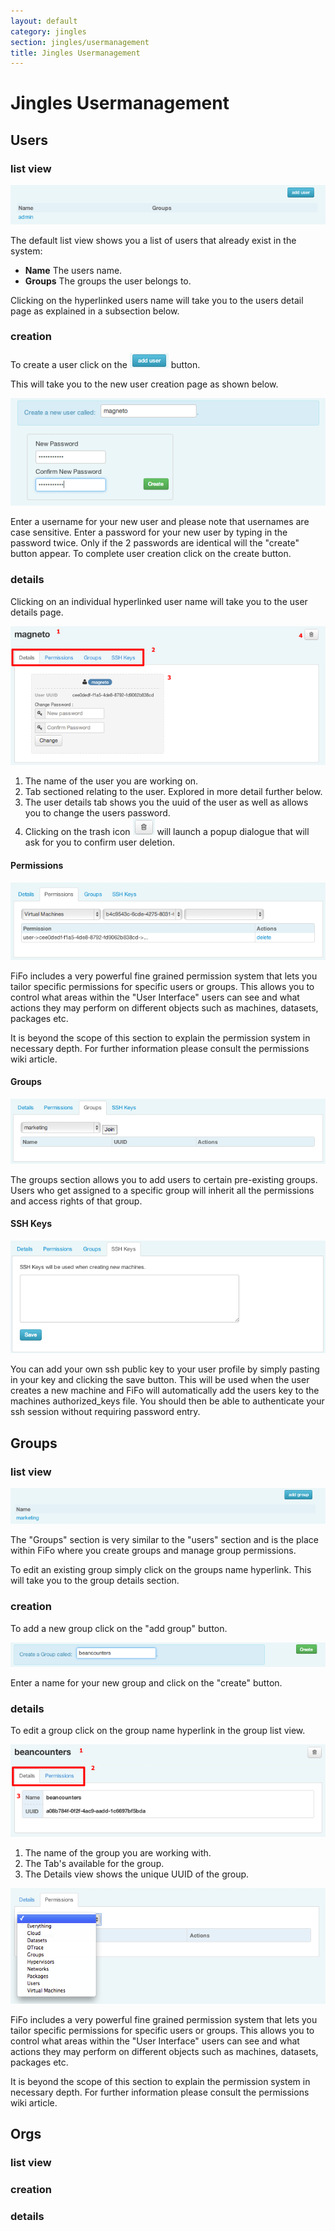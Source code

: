 ```yaml
---
layout: default
category: jingles
section: jingles/usermanagement
title: Jingles Usermanagement
---
```

# Jingles Usermanagement

## Users<a id="users"></a>

### list view<a id="user-list"></a>

![](/assets/img/jingles/users01.png)

The default list view shows you a list of users that already exist in the system:

- **Name** The users name.
- **Groups**  The groups the user belongs to.

Clicking on the hyperlinked users name will take you to the users detail page as explained in a subsection below.

### creation<a id="user-create"></a>

To create a user click on the ![add user](/assets/img/jingles/users-add.png) button.

This will take you to the new user creation page as shown below.

![](/assets/img/jingles/users02.png)

Enter a username for your new user and please note that usernames are case sensitive. Enter a password for your new user by typing in the password twice. Only if the 2 passwords are identical will the "create" button appear. To complete user creation click on the create button.

### details<a id="user-details"></a>

Clicking on an individual hyperlinked user name will take you to the user details page.

![](/assets/img/jingles/users03.png)

1. The name of the user you are working on.
2. Tab sectioned relating to the user. Explored in more detail further below.
3. The user details tab shows you the uuid of the user as well as allows you to change the users password.
4. Clicking on the trash icon ![delete user](/assets/img/jingles/users-delete.png) will launch a popup dialogue that will ask for you to confirm user deletion.

#### Permissions

![](/assets/img/jingles/users04.png)

FiFo includes a very powerful fine grained permission system that lets you tailor specific permissions for specific users or groups. This allows you to control what areas within the "User Interface" users can see and what actions they may perform on different objects such as machines, datasets, packages etc.

It is beyond the scope of this section to explain the permission system in necessary depth. For further information please consult the permissions wiki article.

#### Groups

![](/assets/img/jingles/users05.png)

The groups section allows you to add users to certain pre-existing groups. Users who get assigned to a specific group will inherit all the permissions and access rights of that group.

#### SSH Keys

![](/assets/img/jingles/users06.png)

You can add your own ssh public key to your user profile by simply pasting in your key and clicking the save button. This will be used when the user creates a new machine and FiFo will automatically add the users key to the machines authorized_keys file. You should then be able to authenticate your ssh session without requiring password entry.

## Groups<a id="groups"></a>

### list view<a id="group-list"></a>

![](/assets/img/jingles/groups01.png)

The "Groups" section is very similar to the "users" section and is the place within FiFo where you create groups and manage group permissions.

To edit an existing group simply click on the groups name hyperlink. This will take you to the group details section.

### creation<a id="group-create"></a>

To add a new group click on the "add group" button.

![](/assets/img/jingles/groups02.png)

Enter a name for your new group and click on the "create" button.

### details<a id="group-details"></a>

To edit a group click on the group name hyperlink in the group list view.

![](/assets/img/jingles/groups03.png)

1. The name of the group you are working with.
2. The Tab's available for the group.
3. The Details view shows the unique UUID of the group.

![](/assets/img/jingles/groups04.png)

FiFo includes a very powerful fine grained permission system that lets you tailor specific permissions for specific users or groups. This allows you to control what areas within the "User Interface" users can see and what actions they may perform on different objects such as machines, datasets, packages etc.

It is beyond the scope of this section to explain the permission system in necessary depth. For further information please consult the permissions wiki article.

## Orgs<a id="orgs"></a>

### list view<a id="orgs-list"></a>


### creation<a id="orgs-create"></a>

### details<a id="orgs-details"></a>
